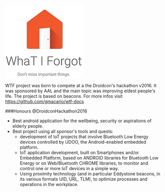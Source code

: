 ![wtf-logo](logowtf.jpg)

WTF project was born to compete at a the Droidcon's hackathon v2016. It was sponsored by AAL and the main topic was improving eldest people's life.
The project is based on beacons.
For more infos visit https://github.com/gmacario/wtf-docs

###Honours @DroidconHackathon2016
- Best android application for the wellbeing, security or aspirations of elderly people.
- Best project using all sponsor's tools and quests:
  - development of IoT projects that involve Bluetooth Low Energy devices controlled by UDOO, the Android-enabled embedded platform.
  - IoT application development, built on Smartphones and/or Embedded Platform, based on ANDROID libraries for Bluetooth Low Energy or on Web/Bluetooth CHROME libraries, to monitor and control one or more IoT devices in a simple way.
  - Using proximity technology (and in particular Eddystone beacons, in its various formats UID, URL, TLM), to optimize processes and operations in the workplace.
